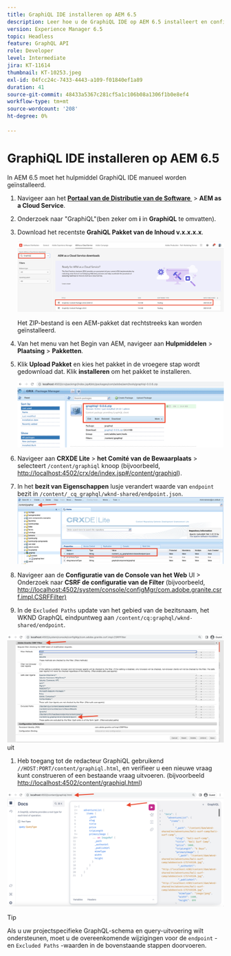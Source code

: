 ```yaml
---
title: GraphiQL IDE installeren op AEM 6.5
description: Leer hoe u de GraphiQL IDE op AEM 6.5 installeert en configureert
version: Experience Manager 6.5
topic: Headless
feature: GraphQL API
role: Developer
level: Intermediate
jira: KT-11614
thumbnail: KT-10253.jpeg
exl-id: 04fcc24c-7433-4443-a109-f01840ef1a89
duration: 41
source-git-commit: 48433a5367c281cf5a1c106b08a1306f1b0e8ef4
workflow-type: tm+mt
source-wordcount: '208'
ht-degree: 0%

---
```


# GraphiQL IDE installeren op AEM 6.5

In AEM 6.5 moet het hulpmiddel GraphiQL IDE manueel worden geïnstalleerd.

1. Navigeer aan het **[Portaal van de Distributie van de Software &#x200B;](https://experience.adobe.com/#/downloads/content/software-distribution/en/aemcloud.html)** > **AEM as a Cloud Service**.
1. Onderzoek naar &quot;GraphiQL&quot;(ben zeker om **i** in **GraphiQL** te omvatten).
1. Download het recentste **GrahiQL Pakket van de Inhoud v.x.x.x.x**.

   ![&#x200B; Pakket GraphiQL van de Download &lbrace;](assets/graphiql/software-distribution.png)

   Het ZIP-bestand is een AEM-pakket dat rechtstreeks kan worden geïnstalleerd.

1. Van het menu van het Begin van AEM, navigeer aan **Hulpmiddelen** > **Plaatsing** > **Pakketten**.
1. Klik **Upload Pakket** en kies het pakket in de vroegere stap wordt gedownload dat. Klik **installeren** om het pakket te installeren.

   ![&#x200B; installeer GrahiQL Pakket &#x200B;](assets/graphiql/install-graphiql-package.png)

1. Navigeer aan **CRXDE Lite** > **het Comité van de Bewaarplaats** > selecteert `/content/graphiql` knoop (bijvoorbeeld, <http://localhost:4502/crx/de/index.jsp#/content/graphiql>).
1. In het **bezit van Eigenschappen** lusje verandert waarde van `endpoint` bezit in `/content/_cq_graphql/wknd-shared/endpoint.json`.
   ![&#x200B; Verandering van de Waarde van het Eindpuntbezit &#x200B;](assets/graphiql/endpoint-prop-value-change.png)

1. Navigeer aan de **Configuratie van de Console van het Web** UI > Onderzoek naar **CSRF de configuratie van de Filter** (bijvoorbeeld, <http://localhost:4502/system/console/configMgr/com.adobe.granite.csrf.impl.CSRFFilter)>
1. In de `Excluded Paths` update van het gebied van de bezitsnaam, het WKND GraphQL eindpuntweg aan `/content/cq:graphql/wknd-shared/endpoint`.

![&#x200B; sluit de Verandering van de Waarde van het Bezit van Wegen &#x200B;](assets/graphiql/exclude-paths-value-change.png) uit

1. Heb toegang tot de redacteur GraphiQL gebruikend `//HOST:PORT/content/graphiql.html`, en verifieer u een nieuwe vraag kunt construeren of een bestaande vraag uitvoeren. (bijvoorbeeld <http://localhost:4502/content/graphiql.html>)

![&#x200B; GraphiQL Redacteur &#x200B;](assets/graphiql/graphiql-editor.png)

>[!TIP]
>
>Als u uw projectspecifieke GraphQL-schema en query-uitvoering wilt ondersteunen, moet u de overeenkomende wijzigingen voor de `endpoint` - en `Excluded Paths` -waarden in de bovenstaande stappen doorvoeren.

